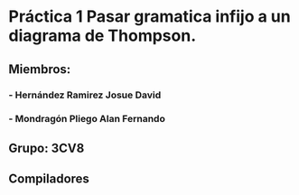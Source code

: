 # Práctica 1 Pasar gramatica infijo a un diagrama de Thompson.

## Miembros:
### - Hernández Ramirez Josue David
### - Mondragón Pliego Alan Fernando

## Grupo: 3CV8
## Compiladores
